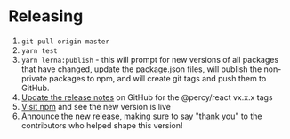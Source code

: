 # Releasing

1. `git pull origin master`
1. `yarn test`
1. `yarn lerna:publish` - this will prompt for new versions of all packages that have changed, update the package.json files, will publish the non-private packages to npm, and will create git tags and push them to GitHub.
1. [Update the release notes](https://github.com/percy/react-percy/releases) on GitHub for the @percy/react vx.x.x tags
1. [Visit npm](https://www.npmjs.com/package/@percy/react) and see the new version is live
1. Announce the new release,
   making sure to say "thank you" to the contributors
   who helped shape this version!
